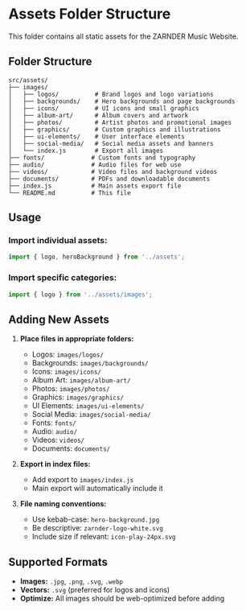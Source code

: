 # Assets Folder Structure

This folder contains all static assets for the ZARNDER Music Website.

## Folder Structure

```
src/assets/
├── images/
│   ├── logos/          # Brand logos and logo variations
│   ├── backgrounds/    # Hero backgrounds and page backgrounds
│   ├── icons/          # UI icons and small graphics
│   ├── album-art/      # Album covers and artwork
│   ├── photos/         # Artist photos and promotional images
│   ├── graphics/       # Custom graphics and illustrations
│   ├── ui-elements/    # User interface elements
│   ├── social-media/   # Social media assets and banners
│   └── index.js        # Export all images
├── fonts/             # Custom fonts and typography
├── audio/             # Audio files for web use
├── videos/            # Video files and background videos
├── documents/         # PDFs and downloadable documents
├── index.js           # Main assets export file
└── README.md          # This file
```

## Usage

### Import individual assets:
```javascript
import { logo, heroBackground } from '../assets';
```

### Import specific categories:
```javascript
import { logo } from '../assets/images';
```

## Adding New Assets

1. **Place files in appropriate folders:**
   - Logos: `images/logos/`
   - Backgrounds: `images/backgrounds/`
   - Icons: `images/icons/`
   - Album Art: `images/album-art/`
   - Photos: `images/photos/`
   - Graphics: `images/graphics/`
   - UI Elements: `images/ui-elements/`
   - Social Media: `images/social-media/`
   - Fonts: `fonts/`
   - Audio: `audio/`
   - Videos: `videos/`
   - Documents: `documents/`

2. **Export in index files:**
   - Add export to `images/index.js`
   - Main export will automatically include it

3. **File naming conventions:**
   - Use kebab-case: `hero-background.jpg`
   - Be descriptive: `zarnder-logo-white.svg`
   - Include size if relevant: `icon-play-24px.svg`

## Supported Formats

- **Images:** `.jpg`, `.png`, `.svg`, `.webp`
- **Vectors:** `.svg` (preferred for logos and icons)
- **Optimize:** All images should be web-optimized before adding
